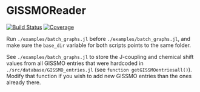 # GISSMOReader

[![Build Status](https://github.com/RoyCCWang/GISSMOReader.jl/actions/workflows/CI.yml/badge.svg?branch=main)](https://github.com/RoyCCWang/GISSMOReader.jl/actions/workflows/CI.yml?query=branch%3Amain)
[![Coverage](https://codecov.io/gh/RoyCCWang/GISSMOReader.jl/branch/main/graph/badge.svg)](https://codecov.io/gh/RoyCCWang/GISSMOReader.jl)

Run `./examples/batch_graphs.jl` before `./examples/batch_graphs.jl`, and make sure the `base_dir` variable for both scripts points to the same folder.

See `./examples/batch_graphs.jl` to store the J-coupling and chemical shift values from all GISSMO entries that were hardcoded in `./src/database/GISSMO_entries.jl` (see `function getGISSMOentriesall()`). Modify that function if you wish to add new GISSMO entries than the ones already there.

